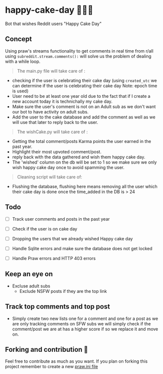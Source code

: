 # happy-cake-day 🍰🎂🧁
Bot that wishes Reddit users "Happy Cake Day"

## Concept 

Using praw's streams functionality to get comments in real time from r/all using ```subreddit.stream.comments():``` will solve us the problem of dealing with a while loop.
    
> The main.py file will take care of :
* checking if the user is celebrating their cake day (using ```created_utc``` we can determine if the user is celebrating their cake day Note: epoch time is used)
* User need to be at least one year old due to the fact that if I create a new account today it is technichally my cake day.      
* Make sure the user's comment is not on an Adult sub as we don't want our bot to have activity on adult subs.
* Add the user to the cake database and add the comment as well as we will use that later to reply back to the user.

> The wishCake.py will take care of :
* Getting the total comment/posts Karma points the user earned in the past year.
* Highlight their most upvoted comment/post.
* reply back with the data gathered and wish them happy cake day.
* The 'wished' column on the db will be set to 1 so we make sure we only wish happy cake day once to avoid spamming the user.


> Cleaning script will take care of:
* Flushing the database, flushing here means removing all the user which their cake day is done once the time_added in the DB is > 24
  

## Todo

- [ ] Track user comments and posts in the past year
- [ ] Check if the user is on cake day
- [ ] Dropping the users that we already wished Happy cake day
- [ ] Handle Sqlite errors and make sure the database does not get locked 
- [ ] Handle Praw errors and HTTP 403 errors


## Keep an eye on
  * Excluse adult subs
      * Exclude NSFW posts if they are the top link 


## Track top comments and top post 
  * Simply create two new lists one for a comment and one for a post as we are only tracking comments on SFW subs we will simply check if the comment/post we are at has a higher score if so we replace it and move on.  

## Forking and contribution 🎳
Feel free to contribute as much as you want. If you plan on forking this project remember to create a new [praw.ini file](https://praw.readthedocs.io/en/latest/getting_started/configuration/prawini.html?highlight=praw.ini)